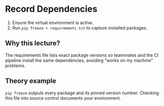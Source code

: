 # Record Dependencies

1. Ensure the virtual environment is active.
2. Run `pip freeze > requirements.txt` to capture installed packages.

## Why this lecture?

The requirements file lists exact package versions so teammates and the CI
pipeline install the same dependencies, avoiding "works on my machine"
problems.
## Theory example
`pip freeze` outputs every package and its pinned version number. Checking this file into source control documents your environment.
